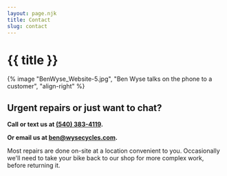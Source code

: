 ```yaml
---
layout: page.njk
title: Contact
slug: contact
---
```

# {{ title }}

{% image "BenWyse_Website-5.jpg", "Ben Wyse talks on the phone to a customer", "align-right" %}

## Urgent repairs or just want to chat?

**Call or text us at [(540) 383-4119](tel:5403834119).**

**Or email us at <ben@wysecycles.com>.**

Most repairs are done on-site at a location convenient to you. Occasionally we'll need to take your bike back to our shop for more complex work, before returning it.
